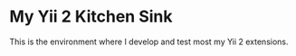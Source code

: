 My Yii 2 Kitchen Sink
=====================

This is the environment where I develop and test most my Yii 2 extensions.
